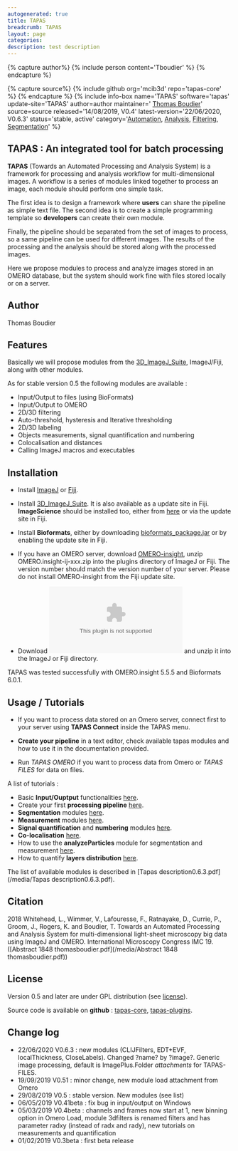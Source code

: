 ```yaml
---
autogenerated: true
title: TAPAS
breadcrumb: TAPAS
layout: page
categories: 
description: test description
---
```



{% capture author%}
{% include person content='Tboudier' %}
{% endcapture %}

{% capture source%}
{% include github org='mcib3d' repo='tapas-core' %}
{% endcapture %}
{% include info-box name='TAPAS' software='tapas' update-site='TAPAS' author=author maintainer=' [Thomas Boudier](https://github.com/mcib3d)' source=source released='14/08/2019, V0.4' latest-version='22/06/2020, V0.6.3' status='stable, active' category='[Automation](Category_Automation), [Analysis](Category_Analysis), [Filtering](Category_Filtering), [Segmentation](Category_Segmentation)' %}

TAPAS : An integrated tool for batch processing
-----------------------------------------------

**TAPAS** (Towards an Automated Processing and Analysis System) is a framework for processing and analysis workflow for multi-dimensional images. A workflow is a series of modules linked together to process an image, each module should perform one simple task.

The first idea is to design a framework where **users** can share the pipeline as simple text file. The second idea is to create a simple programming template so **developers** can create their own module.

Finally, the pipeline should be separated from the set of images to process, so a same pipeline can be used for different images. The results of the processing and the analysis should be stored along with the processed images.

Here we propose modules to process and analyze images stored in an OMERO database, but the system should work fine with files stored locally or on a server.

Author
------

Thomas Boudier

Features
--------

Basically we will propose modules from the [3D\_ImageJ\_Suite](3D_ImageJ_Suite), ImageJ/Fiji, along with other modules.

As for stable version 0.5 the following modules are available :

-   Input/Output to files (using BioFormats)
-   Input/Output to OMERO
-   2D/3D filtering
-   Auto-threshold, hysteresis and Iterative thresholding
-   2D/3D labeling
-   Objects measurements, signal quantification and numbering
-   Colocalisation and distances
-   Calling ImageJ macros and executables

Installation
------------

-   Install [ImageJ](https://imagej.nih.gov/ij/) or [Fiji](http://fiji.sc/).

<!-- -->

-   Install [3D\_ImageJ\_Suite](3D_ImageJ_Suite). It is also available as a update site in Fiji. **ImageScience** should be installed too, either from [here](http://www.imagescience.org/meijering/software/featurej/) or via the update site in Fiji.

<!-- -->

-   Install **Bioformats**, either by downloading [bioformats\_package.jar](https://www.openmicroscopy.org/bio-formats/downloads/) or by enabling the update site in Fiji.

<!-- -->

-   If you have an OMERO server, download [OMERO-insight](https://www.openmicroscopy.org/omero/downloads/), unzip OMERO.insight-ij-xxx.zip into the plugins directory of ImageJ or Fiji. The version number should match the version number of your server. Please do not install OMERO-insight from the Fiji update site.

<!-- -->

-   Download ![](/media/Bundle-tapas0.6.3.zip "fig:Bundle-tapas0.6.3.zip") and unzip it into the ImageJ or Fiji directory.

TAPAS was tested successfully with OMERO.insight 5.5.5 and Bioformats 6.0.1.

Usage / Tutorials
-----------------

-   If you want to process data stored on an Omero server, connect first to your server using **TAPAS Connect** inside the TAPAS menu.

<!-- -->

-   **Create your pipeline** in a text editor, check available tapas modules and how to use it in the documentation provided.

<!-- -->

-   Run *TAPAS OMERO* if you want to process data from Omero or *TAPAS FILES* for data on files.

A list of tutorials :

-   Basic **Input/Ouptput** functionalities [here](https://imagejdocu.list.lu/plugin/utilities/tapas_tutorial/input_output_i/start).
-   Create your first **processing pipeline** [here](https://imagejdocu.list.lu/plugin/utilities/tapas_tutorial/create_your_processing_pipeline/start).
-   **Segmentation** modules [here](https://imagejdocu.list.lu/plugin/utilities/tapas_tutorial/segmentation/start).
-   **Measurement** modules [here](https://imagejdocu.list.lu/plugin/utilities/tapas_tutorial/measurement/start).
-   **Signal quantification** and **numbering** modules [here](https://imagejdocu.list.lu/plugin/utilities/tapas_tutorial/signal_quantification/start).
-   **Co-localisation** [here](https://imagejdocu.list.lu/plugin/utilities/tapas_tutorial/colocalisation/start).
-   How to use the **analyzeParticles** module for segmentation and measurement [here](https://imagejdocu.list.lu/plugin/utilities/tapas_tutorial/2d_measurements_with_analyze_particles/start).
-   How to quantify **layers distribution** [here](https://imagejdocu.list.lu/plugin/utilities/layers_analysis/start).

The list of available modules is described in [Tapas description0.6.3.pdf](/media/Tapas description0.6.3.pdf).

Citation
--------

2018 Whitehead, L., Wimmer, V., Lafouresse, F., Ratnayake, D., Currie, P., Groom, J., Rogers, K. and Boudier, T. Towards an Automated Processing and Analysis System for multi-dimensional light-sheet microscopy big data using ImageJ and OMERO. International Microscopy Congress IMC 19. ([Abstract 1848 thomasboudier.pdf](/media/Abstract 1848 thomasboudier.pdf))

License
-------

Version 0.5 and later are under GPL distribution (see [license](http://www.cecill.info/licences/Licence_CeCILL_V2.1-en.html)).

Source code is available on **github** : [tapas-core](https://github.com/mcib3d/tapas-core), [tapas-plugins](https://github.com/mcib3d/tapas-plugins).

Change log
----------

-   22/06/2020 V0.6.3 : new modules (CLIJFilters, EDT+EVF, localThickness, CloseLabels). Changed ?name? by ?image?. Generic image processing, default is ImagePlus.Folder *attachments* for TAPAS-FILES.
-   19/09/2019 V0.51 : minor change, new module load attachment from Omero
-   29/08/2019 V0.5 : stable version. New modules (see list)
-   06/05/2019 V0.41beta : fix bug in input/output on Windows
-   05/03/2019 V0.4beta : channels and frames now start at 1, new binning option in Omero Load, module 3dfilters is renamed filters and has parameter radxy (instead of radx and rady), new tutorials on measurements and quantification
-   01/02/2019 V0.3beta : first beta release
